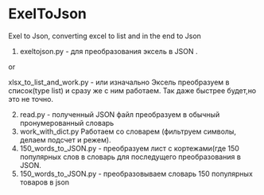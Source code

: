 # ExelToJson
Exel to Json, converting excel to list and in the end to Json 
1. exeltojson.py - для преобразования эксель в JSON .

or

xlsx_to_list_and_work.py -  или изначально Эксель преобразуем в список(type list)
и сразу же с ним работаем. Так даже быстрее будет,но это не точно.

2. read.py - полученный JSON файл преобразуем в обычный пронумерованный словарь
3. work_with_dict.py Работаем со словарем (фильтруем символы, делаем подсчет и режем).
4. 150_words_to_JSON.py - преобразуем лист с кортежами(где 150 популярных
слов в словарь для последущего преобразования в JSON.
5. 150_words_to_JSON.py - преобразовываем словарь 150 популярных товаров в json
